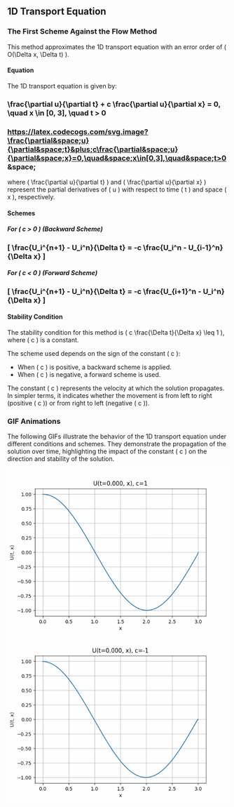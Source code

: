## 1D Transport Equation

### The First Scheme Against the Flow Method

This method approximates the 1D transport equation with an error order of \( O(\Delta x, \Delta t) \).

#### Equation

The 1D transport equation is given by:

### \frac{\partial u}{\partial t} + c \frac{\partial u}{\partial x} = 0, \quad x \in [0, 3], \quad t > 0
### https://latex.codecogs.com/svg.image?\frac{\partial&space;u}{\partial&space;t}&plus;c\frac{\partial&space;u}{\partial&space;x}=0,\quad&space;x\in[0,3],\quad&space;t>0&space;
where \( \frac{\partial u}{\partial t} \) and \( \frac{\partial u}{\partial x} \) represent the partial derivatives of \( u \) with respect to time \( t \) and space \( x \), respectively.

#### Schemes

##### For \( c > 0 \) (Backward Scheme)

### \[ \frac{U_i^{n+1} - U_i^n}{\Delta t} = -c \frac{U_i^n - U_{i-1}^n}{\Delta x} \]

##### For \( c < 0 \) (Forward Scheme)

### \[ \frac{U_i^{n+1} - U_i^n}{\Delta t} = -c \frac{U_{i+1}^n - U_i^n}{\Delta x} \]

#### Stability Condition

The stability condition for this method is \( c \frac{\Delta t}{\Delta x} \leq 1 \), where \( c \) is a constant.

The scheme used depends on the sign of the constant \( c \):
- When \( c \) is positive, a backward scheme is applied.
- When \( c \) is negative, a forward scheme is used.

The constant \( c \) represents the velocity at which the solution propagates. In simpler terms, it indicates whether the movement is from left to right (positive \( c \)) or from right to left (negative \( c \)).

### GIF Animations

The following GIFs illustrate the behavior of the 1D transport equation under different conditions and schemes. They demonstrate the propagation of the solution over time, highlighting the impact of the constant \( c \) on the direction and stability of the solution.

![](https://github.com/Mukhammedali22/MCMPHYSPROCESS-Spring-2024/blob/main/Week5/HW5_2_backward.gif)
![](https://github.com/Mukhammedali22/MCMPHYSPROCESS-Spring-2024/blob/main/Week5/HW5_2_forward.gif)
